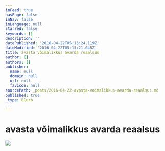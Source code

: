 ```yaml
---
inFeed: true
hasPage: false
inNav: false
inLanguage: null
starred: false
keywords: []
description: ''
datePublished: '2016-04-22T05:13:24.119Z'
dateModified: '2016-04-22T05:13:21.045Z'
title: avasta võimalikkus avarda reaalsus
author: []
authors: []
publisher:
  name: null
  domain: null
  url: null
  favicon: null
sourcePath: _posts/2016-04-22-avasta-voimalikkus-avarda-reaalsus.md
published: true
_type: Blurb

---
```

# avasta võimalikkus avarda reaalsus
![](https://the-grid-user-content.s3-us-west-2.amazonaws.com/f51fcef2-96a1-47f7-915a-fabd91d746d0.jpg)